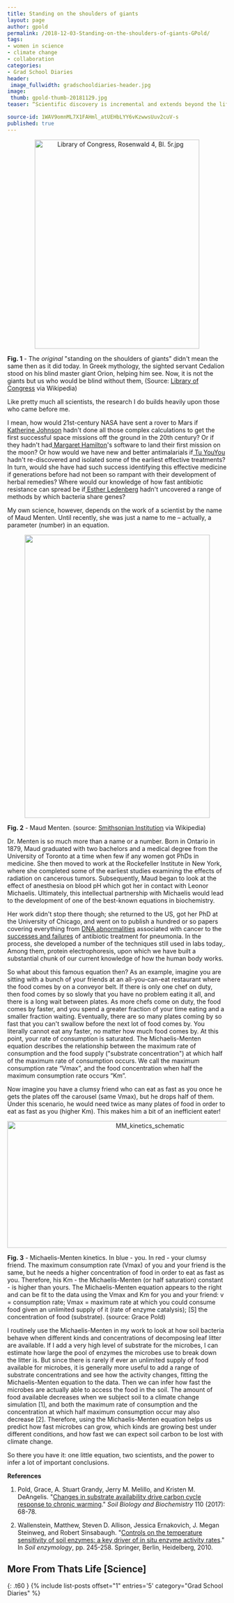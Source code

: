 ```yaml
---
title: Standing on the shoulders of giants
layout: page
author: gpold
permalink: /2018-12-03-Standing-on-the-shoulders-of-giants-GPold/
tags:
- women in science
- climate change
- collaboration
categories:
- Grad School Diaries
header:
 image_fullwidth: gradschooldiaries-header.jpg
image:
 thumb: gpold-thumb-20181129.jpg
teaser: “Scientific discovery is incremental and extends beyond the lifespan of a single researcher. But whose shoulders do I stand upon?”

source-id: 1WAV9omnML7X1FAHml_atUEHbLYY6vKzwwsUuv2cuV-s
published: true
---
```

<center><p><a href="https://commons.wikimedia.org/wiki/File:Library_of_Congress,_Rosenwald_4,_Bl._5r.jpg#/media/File:Library_of_Congress,_Rosenwald_4,_Bl._5r.jpg"><img src="https://upload.wikimedia.org/wikipedia/commons/4/4a/Library_of_Congress%2C_Rosenwald_4%2C_Bl._5r.jpg" alt="Library of Congress, Rosenwald 4, Bl. 5r.jpg" height="480" width="378"></a></p></center>

**Fig. 1** - The *original* "standing on the shoulders of giants" didn't mean the same then as it did today. In Greek mythology, the sighted servant Cedalion stood on his blind master giant Orion, helping him see. Now, it is not the giants but us who would be blind without them, (Source: [Library of Congress](https://en.wikipedia.org/wiki/Standing_on_the_shoulders_of_giants#/media/File:Library_of_Congress,_Rosenwald_4,_Bl._5r.jpg) via Wikipedia)

 

Like pretty much all scientists, the research I do builds heavily upon those who came before me.

I mean, how would 21st-century NASA have sent a rover to Mars if [Katherine Johnson](https://www.nasa.gov/content/katherine-johnson-biography) hadn't done all those complex calculations to get the first successful space missions off the ground in the 20th century? Or if they hadn't had[ Margaret Hamilton](https://www.nasa.gov/feature/margaret-hamilton-apollo-software-engineer-awarded-presidential-medal-of-freedom)'s software to land their first mission on the moon? Or how would we have new and better antimalarials if[ Tu YouYou](https://en.wikipedia.org/wiki/Tu_Youyou) hadn't re-discovered and isolated some of the earliest effective treatments? In turn, would she have had such success identifying this effective medicine if generations before had not been so rampant with their development of herbal remedies? Where would our knowledge of how fast antibiotic resistance can spread be if[ Esther Ledenberg](http://schaechter.asmblog.org/schaechter/2014/07/esther-lederberg-pioneer-of-bacterial-genetics.html) hadn't uncovered a range of methods by which bacteria share genes?

 

My own science, however, depends on the work of a scientist by the name of Maud Menten. Until recently, she was just a name to me – actually, a parameter (number) in an equation.

<center><p><a href="https://commons.wikimedia.org/wiki/File:Maud_Leonora_Menten_(1879-1960).jpg#/media/File:Maud_Leonora_Menten_(1879-1960).jpg"><img src="https://upload.wikimedia.org/wikipedia/commons/thumb/a/ae/Maud_Leonora_Menten_%281879-1960%29.jpg/1200px-Maud_Leonora_Menten_%281879-1960%29.jpg" width="425" height="650” alt="Maud Leonora Menten (1879-1960).jpg"></a></p></center>

**Fig. 2** - Maud Menten. (source: [Smithsonian Institution](https://commons.wikimedia.org/wiki/File:Maud_Leonora_Menten_(1879-1960).jpg) via Wikipedia)

Dr. Menten is so much more than a name or a number. Born in Ontario in 1879, Maud graduated with two bachelors and a medical degree from the University of Toronto at a time when few if any women got PhDs in medicine. She then moved to work at the Rockefeller Institute in New York, where she completed some of the earliest studies examining the effects of radiation on cancerous tumors. Subsequently, Maud began to look at the effect of anesthesia on blood pH which got her in contact with Leonor Michaelis. Ultimately, this intellectual partnership with Michaelis would lead to the development of one of the best-known equations in biochemistry.

Her work didn't stop there though; she returned to the US, got her PhD at the University of Chicago, and went on to publish a hundred or so papers covering everything from [DNA abnormalities](https://www.ncbi.nlm.nih.gov/pubmed/13094688) associated with cancer to the[ successes and failures](https://www.ncbi.nlm.nih.gov/pmc/articles/PMC1937251/?page=1) of antibiotic treatment for pneumonia. In the process, she developed a number of the techniques still used in labs today,. Among them, protein electrophoresis, upon which we have built a substantial chunk of our current knowledge of how the human body works.

So what about this famous equation then? As an example, imagine  you are sitting with a bunch of your friends at an all-you-can-eat restaurant where the food comes by on a conveyor belt. If there is only one chef on duty, then food comes by so slowly that you have no problem eating it all, and there is a long wait between plates. As more chefs come on duty, the food comes by faster, and you spend a greater fraction of your time eating and a smaller fraction waiting. Eventually, there are so many plates coming by so fast that you can't swallow before the next lot of food comes by. You literally cannot eat any faster, no matter how much food comes by. At this point, your rate of consumption is saturated. The Michaelis-Menten equation describes the relationship between the maximum rate of consumption and the food supply ("substrate concentration") at which half of the maximum rate of consumption occurs. We call the maximum consumption rate “Vmax”, and the food concentration when half the maximum consumption rate occurs “Km”.

 

Now imagine you have a clumsy friend who can eat as fast as you once he gets the plates off the carousel (same Vmax), but he drops half of them. Under this scenario, he would need twice as many plates of food in order to eat as fast as you (higher Km). This makes him a bit of an inefficient eater!

<center><a data-flickr-embed="true"  href="https://www.flickr.com/photos/139839751@N06/45426230971/in/dateposted-friend/" title="MM_kinetics_schematic"><img src="https://farm2.staticflickr.com/1905/45426230971_497301fb7c_z.jpg" width="640" height="291" alt="MM_kinetics_schematic"></a><script async src="//embedr.flickr.com/assets/client-code.js" charset="utf-8"></script></center>

**Fig. 3** - Michaelis-Menten kinetics. In blue - you. In red - your clumsy friend. The maximum consumption rate (Vmax) of you and your friend is the same, but he needs a higher concentration of food in order to eat as fast as you. Therefore, his Km - the Michaelis-Menten (or half saturation) constant - is higher than yours. The Michaelis-Menten equation appears to the right and can be fit to the data using the Vmax and Km for you and your friend: v = consumption rate; Vmax = maximum rate at which you could consume food given an unlimited supply of it (rate of enzyme catalysis); [S] the concentration of food (substrate). (source: Grace Pold)

 

I routinely use the Michaelis-Menten in my work to look at how soil bacteria behave when different kinds and concentrations of decomposing leaf litter are available. If I add a very high level of substrate for the microbes, I can estimate how large the pool of enzymes the microbes use to break down the litter is. But since there is rarely if ever an unlimited supply of food available for microbes, it is generally more useful to add a range of substrate concentrations and see how the activity changes, fitting the Michaelis-Menten equation to the data. Then we can infer how fast the microbes are actually able to access the food in the soil. The amount of food available decreases when we subject soil to a climate change simulation [1], and both the maximum rate of consumption and the concentration at which half maximum consumption occur may also decrease [2]. Therefore, using the Michaelis-Menten equation helps us predict how fast microbes can grow, which kinds are growing best under different conditions, and how fast we can expect soil carbon to be lost with climate change.

So there you have it: one little equation, two scientists, and the power to infer a lot of important conclusions.

 

**References**

1. Pold, Grace, A. Stuart Grandy, Jerry M. Melillo, and Kristen M. DeAngelis. "[Changes in substrate availability drive carbon cycle response to chronic warming](https://www.sciencedirect.com/science/article/pii/S0038071716302851)." *Soil Biology and Biochemistry* 110 (2017): 68-78.

2. Wallenstein, Matthew, Steven D. Allison, Jessica Ernakovich, J. Megan Steinweg, and Robert Sinsabaugh. "[Controls on the temperature sensitivity of soil enzymes: a key driver of in situ enzyme activity rates](https://link.springer.com/chapter/10.1007/978-3-642-14225-3_13)." In *Soil enzymology*, pp. 245-258. Springer, Berlin, Heidelberg, 2010.


## More From Thats Life [Science]
{: .t60 }
{% include list-posts offset="1" entries='5' category="Grad School Diaries" %}
